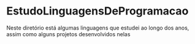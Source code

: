 # EstudoLinguagensDeProgramacao
Neste diretório está algumas linguagens que estudei ao longo dos anos, assim como alguns projetos desenvolvidos nelas
